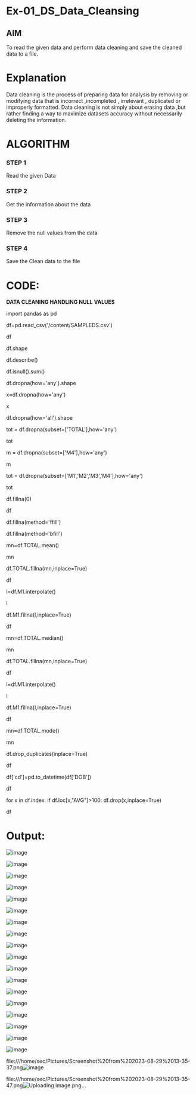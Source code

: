# Ex-01_DS_Data_Cleansing


## AIM
To read the given data and perform data cleaning and save the cleaned data to a file. 

# Explanation
Data cleaning is the process of preparing data for analysis by removing or modifying data that is incorrect ,incompleted , irrelevant , duplicated or improperly formatted. 
Data cleaning is not simply about erasing data ,but rather finding a way to maximize datasets accuracy without necessarily deleting the information. 

# ALGORITHM
### STEP 1
Read the given Data
### STEP 2
Get the information about the data
### STEP 3
Remove the null values from the data
### STEP 4
Save the Clean data to the file

# CODE:

**DATA CLEANING HANDLING NULL** **VALUES**

import pandas as pd

df=pd.read_csv('/content/SAMPLEDS.csv')

df

df.shape

df.describe()

df.isnull().sum()

df.dropna(how='any').shape

x=df.dropna(how='any')

x

df.dropna(how='all').shape

tot = df.dropna(subset=['TOTAL'],how='any')

tot

m = df.dropna(subset=['M4'],how='any')

m

tot = df.dropna(subset=['M1','M2','M3','M4'],how='any')

tot

df.fillna(0)

df

df.fillna(method='ffill')

df.fillna(method='bfill')

mn=df.TOTAL.mean()

mn

df.TOTAL.fillna(mn,inplace=True)

df

l=df.M1.interpolate()

l

df.M1.fillna(l,inplace=True)

df

mn=df.TOTAL.median()

mn

df.TOTAL.fillna(mn,inplace=True)

df

l=df.M1.interpolate()

l

df.M1.fillna(l,inplace=True)

df

mn=df.TOTAL.mode()

mn

df.drop_duplicates(inplace=True)

df

df['cd']=pd.to_datetime(df['DOB'])

df

for x in df.index:
  if df.loc[x,"AVG"]>100:
    df.drop(x,inplace=True)
    
df

# Output:
![image](https://github.com/Yugendaran/ODD2023-Datascience-Ex01/assets/128135616/ac34c6d8-e10f-4d6c-8682-0a41642c35a9)

![image](https://github.com/Yugendaran/ODD2023-Datascience-Ex01/assets/128135616/9e734620-fc40-49aa-99f5-e6acdc9c442e)

![image](https://github.com/Yugendaran/ODD2023-Datascience-Ex01/assets/128135616/d73918e1-5a68-4c17-aada-418bb9e5ac62)

![image](https://github.com/Yugendaran/ODD2023-Datascience-Ex01/assets/128135616/2be1d6f2-a960-4c99-8ab3-a874e507899c)

![image](https://github.com/Yugendaran/ODD2023-Datascience-Ex01/assets/128135616/4d47fd85-5f53-4b33-8cd1-c8d37db44081)

![image](https://github.com/Yugendaran/ODD2023-Datascience-Ex01/assets/128135616/1c49a726-4aa4-4d82-ac37-c61ebba3e3ef)

![image](https://github.com/Yugendaran/ODD2023-Datascience-Ex01/assets/128135616/e5883e91-2459-4030-997c-d50de198e2b4)

![image](https://github.com/Yugendaran/ODD2023-Datascience-Ex01/assets/128135616/57c325df-5ad0-4641-951d-ab6285043e51)

![image](https://github.com/Yugendaran/ODD2023-Datascience-Ex01/assets/128135616/e2e8d3e6-9d0a-4b58-a726-159ca46cd91b)

![image](https://github.com/Yugendaran/ODD2023-Datascience-Ex01/assets/128135616/14efba85-ca11-4e70-8766-7e1bc366b1cd)

![image](https://github.com/Yugendaran/ODD2023-Datascience-Ex01/assets/128135616/c264bcbf-1365-42b6-96e4-0d11670e9824)

![image](https://github.com/Yugendaran/ODD2023-Datascience-Ex01/assets/128135616/255fb8bd-50a0-4f62-97b1-7d605c1b58e0)

![image](https://github.com/Yugendaran/ODD2023-Datascience-Ex01/assets/128135616/6e1d9463-9e14-4d6d-99b8-360d9668c612)

![image](https://github.com/Yugendaran/ODD2023-Datascience-Ex01/assets/128135616/55fe890c-dce5-40fa-abde-91ca8ffa81ae)

![image](https://github.com/Yugendaran/ODD2023-Datascience-Ex01/assets/128135616/f5df804c-2146-417b-8048-3afa08561119)

![image](https://github.com/Yugendaran/ODD2023-Datascience-Ex01/assets/128135616/a54df47c-72b6-491d-b079-929d61a6fe36)

![image](https://github.com/Yugendaran/ODD2023-Datascience-Ex01/assets/128135616/8b1f190f-5904-40fe-ac8d-256d24797b3c)

![image](https://github.com/Yugendaran/ODD2023-Datascience-Ex01/assets/128135616/22c2b3c1-15b7-4453-9183-776a26e4ed1a)



file:///home/sec/Pictures/Screenshot%20from%202023-08-29%2013-35-37.png![image](https://github.com/Yugendaran/ODD2023-Datascience-Ex01/assets/128135616/ca237d06-ba48-4b2d-86c0-4590272b541a)

file:///home/sec/Pictures/Screenshot%20from%202023-08-29%2013-35-47.png![Uploading image.png…]()

